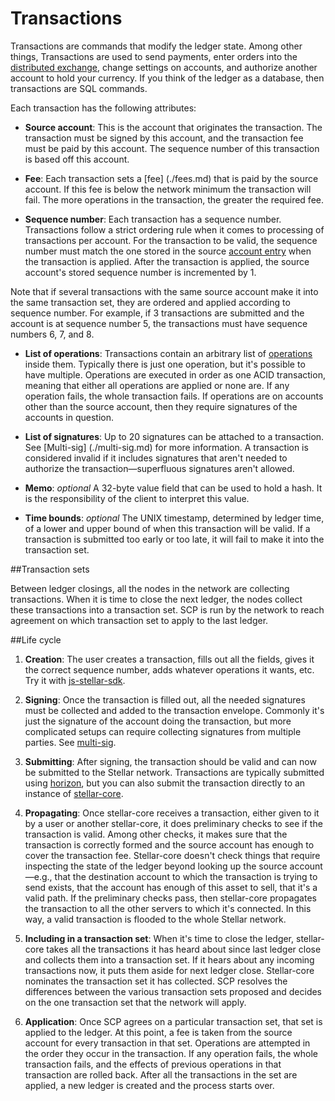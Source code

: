 # Transactions

Transactions are commands that modify the ledger state. Among other things, Transactions are used to send payments, enter orders into the [distributed exchange](./exchange.md), change settings on accounts, and authorize another account to hold your currency. If you think of the ledger as a database, then transactions are SQL commands. 


Each transaction has the following attributes:
- **Source account**: This is the account that originates the transaction. The transaction must be signed by this account, and the transaction fee must be paid by this account. The sequence number of this transaction is based off this account.

- **Fee**: Each transaction sets a [fee] (./fees.md) that is paid by the source account. If this fee is below the network minimum the transaction will fail. The more operations in the transaction, the greater the required fee.

- **Sequence number**: Each transaction has a sequence number. Transactions follow a strict ordering rule when it comes to processing of transactions per account. For the transaction to be valid, the sequence number must match the one stored in the source [account entry](./account.md) when the transaction is applied. After the transaction is applied, the source account's stored sequence number is incremented by 1.

Note that if several transactions with the same source account make it into the same transaction set, they are ordered and applied according to sequence number. For example, if 3 transactions are submitted and the account is at sequence number 5, the transactions must have sequence numbers 6, 7, and 8.

- **List of operations**: Transactions contain an arbitrary list of [operations](./operations.md) inside them. Typically there is just one operation, but it's possible to have multiple.  Operations are executed in order as one ACID transaction, meaning that either all operations are applied or none are.  If any operation fails, the whole transaction fails. If operations are on accounts other than the source account, then they require signatures of the accounts in question.

- **List of signatures**: Up to 20 signatures can be attached to a transaction. See [Multi-sig] (./multi-sig.md) for more information. A transaction is considered invalid if it includes signatures that aren't needed to authorize the transaction—superfluous signatures aren't allowed.

- **Memo**: *optional* A 32-byte value field that can be used to hold a hash. It is the responsibility of the client to interpret this value.

- **Time bounds**: *optional* The UNIX timestamp, determined by ledger time, of a lower and upper bound of when this transaction will be valid. If a transaction is submitted too early or too late, it will fail to make it into the transaction set.

##Transaction sets

Between ledger closings, all the nodes in the network are collecting transactions. When it is time to close the next ledger, the nodes collect these transactions into a transaction set. SCP is run by the network to reach agreement on which transaction set to apply to the last ledger. 

##Life cycle

1. **Creation**: The user creates a transaction, fills out all the fields, gives it the correct sequence number, adds whatever operations it wants, etc. Try it with [js-stellar-sdk](http://stellar.org/developers/learn/guides/js-stellar-sdk).

2. **Signing**: Once the transaction is filled out, all the needed signatures must be collected and added to the transaction envelope. Commonly it's just the signature of the account doing the transaction, but more complicated setups can require collecting signatures from multiple parties. See [multi-sig](./multi-sig.md).

3. **Submitting**: After signing, the transaction should be valid and can now be submitted to the Stellar network. Transactions are typically submitted using [horizon](http://stellar.org/developers/ref/horizon/reference/transactions-create), but you can also submit the transaction directly to an instance of [stellar-core](https://github.com/stellar/stellar-core).

4. **Propagating**: Once stellar-core receives a transaction, either given to it by a user or another stellar-core, it does preliminary checks to see if the transaction is valid. Among other checks, it makes sure that the transaction is correctly formed and the source account has enough to cover the transaction fee. Stellar-core doesn't check things that require inspecting the state of the ledger beyond looking up the source account—e.g., that the destination account to which the transaction is trying to send exists, that the account has enough of this asset to sell, that it's a valid path. 
If the preliminary checks pass, then stellar-core propagates the transaction to all the other servers to which it's connected. In this way, a valid transaction is flooded to the whole Stellar network.

5. **Including in a transaction set**: When it's time to close the ledger, stellar-core takes all the transactions it has heard about since last ledger close and collects them into a transaction set. If it hears about any incoming transactions now, it puts them aside for next ledger close. 
Stellar-core nominates the transaction set it has collected. SCP resolves the differences between the various transaction sets proposed and decides on the one transaction set that the network will apply. 

6. **Application**: Once SCP agrees on a particular transaction set, that set is applied to the ledger. At this point, a fee is taken from the source account for every transaction in that set. Operations are attempted in the order they occur in the transaction. If any operation fails, the whole transaction fails, and the effects of previous operations in that transaction are rolled back. After all the transactions in the set are applied, a new ledger is created and the process starts over.


